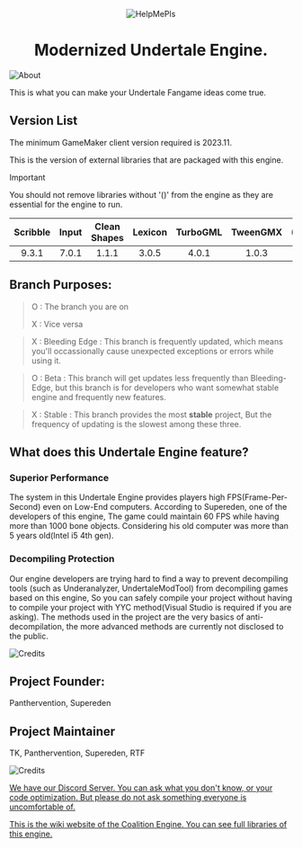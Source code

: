 <p align="center">
  <img src="https://user-images.githubusercontent.com/83257329/226114457-a8702e87-0f37-46a4-8b09-f43b12e9511f.png" alt="HelpMePls">
</p>
<h1 align="center">Modernized Undertale Engine.</h1>
<p align="center">
</p>

![About](https://user-images.githubusercontent.com/83257329/226114468-3823b116-01ae-4941-be38-c6683bd428ea.png)

This is what you can make your Undertale Fangame ideas come true.

## Version List

The minimum GameMaker client version required is 2023.11.

This is the version of external libraries that are packaged with this engine.

> [!IMPORTANT]
> You should not remove libraries without '()' from the engine as they are essential for the engine to run.

| Scribble | Input | Clean Shapes | Lexicon | TurboGML | TweenGMX | (Kawase) |
| :---: | :---: | :---: | :---: | :---: | :---: | :--: |
| 9.3.1 | 7.0.1 | 1.1.1 | 3.0.5 | 4.0.1 | 1.0.3 | 2.0.1 |

## Branch Purposes:

> O : The branch you are on
> 
> X : Vice versa

> X : Bleeding Edge : This branch is frequently updated, which means you'll occassionally cause unexpected exceptions or errors while using it.

> O : Beta : This branch will get updates less frequently than Bleeding-Edge, but this branch is for developers who want somewhat stable engine and frequently new features.

> X : Stable : This branch provides the most **stable** project, But the frequency of updating is the slowest among these three.

## What does this Undertale Engine feature?

### Superior Performance

The system in this Undertale Engine provides players high FPS(Frame-Per-Second) even on Low-End computers. According to Supereden, one of the developers of this engine, The game could maintain 60 FPS while having more than 1000 bone objects. Considering his old computer was more than 5 years old(Intel i5 4th gen).

### Decompiling Protection

Our engine developers are trying hard to find a way to prevent decompiling tools (such as Underanalyzer, UndertaleModTool) from decompiling games based on this engine, So you can safely compile your project without having to compile your project with YYC method(Visual Studio is required if you are asking).
The methods used in the project are the very basics of anti-decompilation, the more advanced methods are currently not disclosed to the public.

![Credits](https://user-images.githubusercontent.com/83257329/226114492-749f7f25-9780-4a28-80b2-1bb4bad86e22.png)

## Project Founder:
Panthervention, Supereden

## Project Maintainer
TK, Panthervention, Supereden, RTF

![Credits](https://user-images.githubusercontent.com/83257329/226114582-7fd89d9b-9735-4c2a-9440-4f7df160ff26.png)

[We have our Discord Server. You can ask what you don't know, or your code optimization. But please do not ask something everyone is uncomfortable of.](https://discord.gg/X8N5jkbeZs)

[This is the wiki website of the Coalition Engine. You can see full libraries of this engine.](https://coalitionengine.github.io/Coalition-Engine/)
